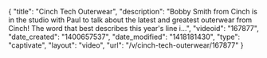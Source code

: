 {
    "title": "Cinch Tech Outerwear",
    "description": "Bobby Smith from Cinch is in the studio with Paul to talk about the latest and greatest outerwear from Cinch! The word that best describes this year's line i...",
    "videoid": "167877",
    "date_created": "1400657537",
    "date_modified": "1418181430",
    "type": "captivate",
    "layout": "video",
    "url": "\/v\/cinch-tech-outerwear\/167877"
}
